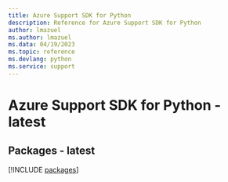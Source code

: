 ```yaml
---
title: Azure Support SDK for Python
description: Reference for Azure Support SDK for Python
author: lmazuel
ms.author: lmazuel
ms.data: 04/19/2023
ms.topic: reference
ms.devlang: python
ms.service: support
---
```

# Azure Support SDK for Python - latest
## Packages - latest
[!INCLUDE [packages](support-index.md)]